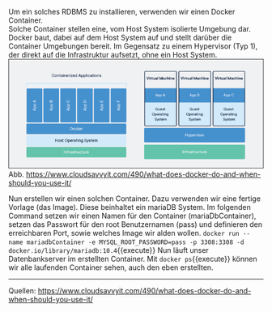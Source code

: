 Um ein solches RDBMS zu installieren, verwenden wir einen Docker Container.  
Solche Container stellen eine, vom Host System isolierte Umgebung dar. Docker baut, dabei auf dem Host System auf und stellt darüber die Container Umgebungen bereit. Im Gegensatz zu einem Hypervisor (Typ 1), der direkt auf die Infrastruktur aufsetzt, ohne ein Host System. 
![Docker Container](https://raw.githubusercontent.com/mhh008/katacoda-scenarios/main/assets/docker.png)
Abb. https://www.cloudsavvyit.com/490/what-does-docker-do-and-when-should-you-use-it/

Nun erstellen wir einen solchen Container.
Dazu verwenden wir eine fertige Vorlage (das Image). Diese beinhaltet ein mariaDB System. Im folgenden Command setzen wir einen Namen für den Container (mariaDbContainer), setzen das Passwort für den root Benutzernamen (pass) und definieren den erreichbaren Port, sowie welches Image wir alden wollen. 
`docker run --name mariadbContainer -e MYSQL_ROOT_PASSWORD=pass -p 3308:3308 -d docker.io/library/mariadb:10.4`{{execute}}
Nun läuft unser Datenbankserver im erstellten Container. Mit `docker ps`{{execute}} können wir alle laufenden Container sehen, auch den eben erstellten.

---
Quellen:
https://www.cloudsavvyit.com/490/what-does-docker-do-and-when-should-you-use-it/
